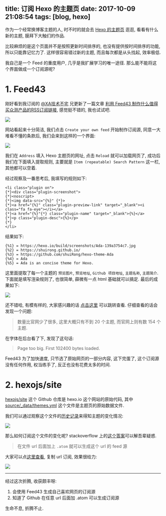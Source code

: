 title: 订阅 Hexo 的主题页
date: 2017-10-09 21:08:54
tags: [blog, hexo]
---

作为一个经常换博客主题的人, 时不时的就会去 [Hexo 的主题页][1] 逛逛, 看看有什么新的主题, 膜拜下大触们的作品.

比较麻烦的是这个页面并不是按照更新时间排序的, 也没有提供按时间排序的功能, 所以只能靠记忆力了. 这样很容易错过新的主题, 而且每次都是从头找起, 效率极低.

我自己是一个 Feed 的重度用户, 几乎是我扩展学习的唯一途径. 那么能不能将这个界面做成一个订阅源呢? 

<!--more-->

# 1. Feed43

刚好看到我订阅的 [@XA技术不宅][2] 兄更新了一篇文章 [利用 Feed43 制作什么值得买众测产品的RSS订阅链接][3], 感觉挺不错的, 我也试试吧.

![][5]

网站看起来十分简洁, 我们点击 `Create your own feed` 开始制作订阅源, 同意一大堆看不懂的条款后, 我们会来到这样的一个界面:

![][6]

我们在 `Address` 填入 Hexo 主题页的网址, 点击 `Reload` 就可以加载网页了, 成功后我们在下面填入提取规则, 主要就是 `Item (repeatable) Search Pattern` 这一栏, 其他都可以空着.

经过观察及一番思考后, 我填写的规则如下:

```
<li class="plugin on">
{*}<div class="plugin-screenshot">
{*}<noscript>
{*}<img data-src="{%}" {*}>
{*}<a href="{%}" class="plugin-preview-link" target="_blank"><i class="fa fa-eye"></i></a>
{*}<a href="{%}"{*} class="plugin-name" target="_blank">{%}</a>
{*}<p class="plugin-desc">{%}</p>
{*}
</li>
```

结果如下:

```
{%1} = https://hexo.io/build/screenshots/Ada-139a3754c7.jpg
{%2} = https://shuirong.github.io/
{%3} = https://github.com/shuiRong/hexo-theme-Ada
{%4} = Ada
{%5} = Ada is an concise theme for Hexo.
```

这里面提取了每一个主题的 `预览图片`, `预览地址`, `Github 项目地址`, `主题名称`, `主题简介`. 下面就是填写渲染规则了, 也很简单, 薛微有一点 html 基础就可以搞定. 最后的成果如下:

![][7]

还不错哈, 有模有样的, 大家感兴趣的话 [点击这里][8] 可以跳转查看. 仔细查看的话会发现一个问题:

> 数量比官网少了很多, 这里大概只有不到 20 个主题, 而官网上则有数 154 个主题.

在字体在后台看了下, 发现了这句话:

> Page too big. First 102400 bytes loaded.

Feed43 为了加快速度, 只节选了原始网页的一部分内容, 这下完蛋了, 这个订阅源没有任何作用, 权当练手了, 反正也没有花费太多的时间.


# 2. hexojs/site

[hexojs/site][9] 这个 Github 仓库是 hexo.io 这个网站的原始代码, 其中 [source/_data/themes.yml][10] 这个文件是主题页的原始数据文件.

我们可以通过观察这个文件的[历史记录][11]来得知主题的变化情况:

![][12]

那么如何订阅这个文件的变化呢? stackoverflow 上的[这个答案][13]可以解吾辈疑惑. 

> 在文件 url 后面加上 `.atom` 就可以生成这个 url 的 feed 源

大家可以点[这里查看][14], 复制 url 订阅, 效果很给力:

![][15]


---

经过这次折腾, 收获颇丰呀:

1. 会使用 Feed43 生成自己喜欢网页的订阅源
2. 知道了 Github 在任意 url 后面加 .atom 可以生成订阅源

生命不息, 折腾不止.

[1]: https://hexo.io/themes/
[2]: https://aoxuis.me/
[3]: https://aoxuis.me/post/bo-ke/li-yong-feed43-zhi-zuo-shi-yao-zhi-de-mai-zhong-ce-chan-pin-de-rssding-yue-lian-jie
[4]: https://feed43.com/
[5]: https://ws4.sinaimg.cn/large/006tKfTcgy1fkcbou91p9j30j70izq89.jpg
[6]: https://ws3.sinaimg.cn/large/006tKfTcgy1fkcbu7z8lbj30ix0ah75z.jpg
[7]: https://ws4.sinaimg.cn/large/006tKfTcly1fkcc1se8wrj30iw0rlq5q.jpg
[8]: https://feed43.com/8308348441438115.xml
[9]: https://github.com/hexojs/site
[10]: https://github.com/hexojs/site/blob/master/source/_data/themes.yml
[11]: https://github.com/hexojs/site/commits/master/source/_data/themes.yml
[12]: https://ws1.sinaimg.cn/large/006tKfTcly1fkdgeh5qyrj30sw0w3n1j.jpg
[13]: https://stackoverflow.com/a/7353586/3003184
[14]: https://github.com/hexojs/site/commits/master/source/_data/themes.yml.atom
[15]: https://ws4.sinaimg.cn/large/006tKfTcly1fkdgm3o20zj30v90rc431.jpg